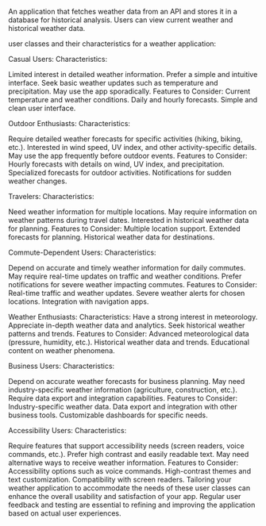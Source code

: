An application that fetches weather data from an API and stores it in a database for historical analysis. Users can view current weather and
historical weather data.

user classes and their characteristics for a weather application:

Casual Users:
Characteristics:

Limited interest in detailed weather information.
Prefer a simple and intuitive interface.
Seek basic weather updates such as temperature and precipitation.
May use the app sporadically.
Features to Consider:
Current temperature and weather conditions.
Daily and hourly forecasts.
Simple and clean user interface.

Outdoor Enthusiasts:
Characteristics:

Require detailed weather forecasts for specific activities (hiking, biking, etc.).
Interested in wind speed, UV index, and other activity-specific details.
May use the app frequently before outdoor events.
Features to Consider:
Hourly forecasts with details on wind, UV index, and precipitation.
Specialized forecasts for outdoor activities.
Notifications for sudden weather changes.

Travelers:
Characteristics:

Need weather information for multiple locations.
May require information on weather patterns during travel dates.
Interested in historical weather data for planning.
Features to Consider:
Multiple location support.
Extended forecasts for planning.
Historical weather data for destinations.

Commute-Dependent Users:
Characteristics:

Depend on accurate and timely weather information for daily commutes.
May require real-time updates on traffic and weather conditions.
Prefer notifications for severe weather impacting commutes.
Features to Consider:
Real-time traffic and weather updates.
Severe weather alerts for chosen locations.
Integration with navigation apps.

Weather Enthusiasts:
Characteristics:
Have a strong interest in meteorology.
Appreciate in-depth weather data and analytics.
Seek historical weather patterns and trends.
Features to Consider:
Advanced meteorological data (pressure, humidity, etc.).
Historical weather data and trends.
Educational content on weather phenomena.

Business Users:
Characteristics:

Depend on accurate weather forecasts for business planning.
May need industry-specific weather information (agriculture, construction, etc.).
Require data export and integration capabilities.
Features to Consider:
Industry-specific weather data.
Data export and integration with other business tools.
Customizable dashboards for specific needs.

Accessibility Users:
Characteristics:

Require features that support accessibility needs (screen readers, voice commands, etc.).
Prefer high contrast and easily readable text.
May need alternative ways to receive weather information.
Features to Consider:
Accessibility options such as voice commands.
High-contrast themes and text customization.
Compatibility with screen readers.
Tailoring your weather application to accommodate the needs of these user classes can enhance the overall usability and satisfaction of your app. Regular user feedback and testing are essential to refining and improving the application based on actual user experiences.





